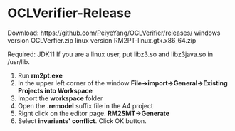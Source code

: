 # OCLVerifier-Release

Download: https://github.com/PeiyeYang/OCLVerifier/releases/
windows version OCLVerfier.zip
linux version RM2PT-linux.gtk.x86_64.zip

Required: JDK11
If you are a linux user, put libz3.so and libz3java.so in /usr/lib.

1. Run **rm2pt.exe**
2. In the upper left corner of the window **File->import->General->Existing Projects into Workspace**
3. Import the **workspace** folder
4. Open the **.remodel** suffix file in the A4 project
5. Right click on the editor page. **RM2SMT->Generate**
6. Select **invariants' conflict**. Click OK button.
